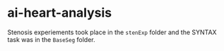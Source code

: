 # ai-heart-analysis

Stenosis experiements took place in the `stenExp` folder and the SYNTAX task was in the `BaseSeg` folder.